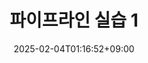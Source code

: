 ---
weight: 3
title: "파이프라인 실습 1"
description: ""
icon: "article"
date: "2025-02-04T01:16:52+09:00"
lastmod: "2025-02-04T01:16:52+09:00"
draft: true
toc: true
---